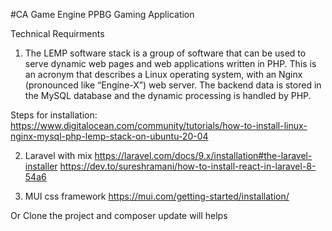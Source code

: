 #CA Game Engine
PPBG Gaming Application

Technical Requirments

1. The LEMP software stack is a group of software that can be used to serve dynamic web pages and web applications written in PHP. This is an acronym that describes a Linux operating system, with an Nginx (pronounced like “Engine-X”) web server. The backend data is stored in the MySQL database and the dynamic processing is handled by PHP.

Steps for installation:
https://www.digitalocean.com/community/tutorials/how-to-install-linux-nginx-mysql-php-lemp-stack-on-ubuntu-20-04


2. Laravel with mix
https://laravel.com/docs/9.x/installation#the-laravel-installer
https://dev.to/sureshramani/how-to-install-react-in-laravel-8-54a6

3. MUI css framework
https://mui.com/getting-started/installation/

Or 
Clone the project and composer update will helps



